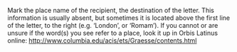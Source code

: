 Mark the place name of the recipient, the destination of the letter. This information is usually absent, but sometimes it is located above the first line of the letter, to the right (e.g. ‘London’, or ‘Romam’). 
If you cannot or are unsure if the word(s) you see refer to a place, look it up in Orbis Latinus online: http://www.columbia.edu/acis/ets/Graesse/contents.html
